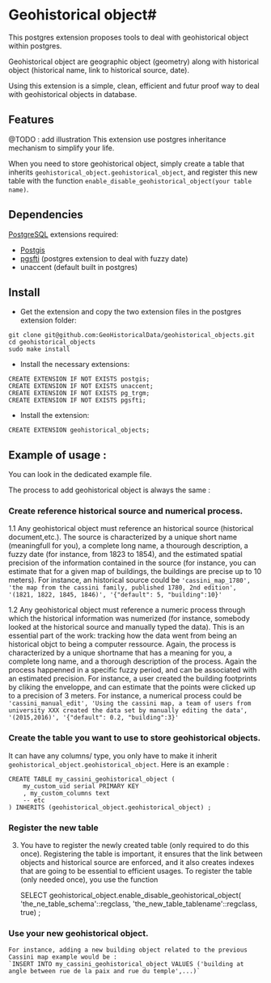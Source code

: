 # Geohistorical object#

This postgres extension proposes tools to deal with geohistorical object within postgres.

Geohistorical object are geographic object (geometry) along with historical object (historical name, link to historical source, date).

Using this extension is a simple, clean, efficient and futur proof way to deal with geohistorical objects in database.

## Features
@TODO : add illustration
This extension use postgres inheritance mechanism to simplify your life.

When you need to store geohistorical object, simply create a table that inherits `geohistorical_object.geohistorical_object`,
and register this new table with the function `enable_disable_geohistorical_object(your table name)`.

## Dependencies ##

[PostgreSQL](https://www.postgresql.org/) extensions required:
 - [Postgis](http://postgis.net/)
 - [pgsfti](https://github.com/OnroerendErfgoed/pgSFTI) (postgres extension to deal with fuzzy date)
 - unaccent (default built in postgres)
 
## Install ##
- Get the extension and copy the two extension files in the postgres extension folder:
~~~~
git clone git@github.com:GeoHistoricalData/geohistorical_objects.git
cd geohistorical_objects
sudo make install
~~~~
- Install the necessary extensions:
~~~~
CREATE EXTENSION IF NOT EXISTS postgis;
CREATE EXTENSION IF NOT EXISTS unaccent;
CREATE EXTENSION IF NOT EXISTS pg_trgm;
CREATE EXTENSION IF NOT EXISTS pgsfti;
~~~~
- Install the extension:
~~~~
CREATE EXTENSION geohistorical_objects;
~~~~

## Example of usage :

 You can look in the dedicated example file.
 
 The process to add geohistorical object is always the same :
### Create reference historical source and numerical process. ###

1.1 Any geohistorical object must reference an historical source (historical document,etc.). The source is characterized by a unique short name (meaningfull for you), a complete long name, a thourough description, a fuzzy date (for instance, from 1823 to 1854), and the estimated spatial precision of the information contained in the source (for instance, you can estimate that for a given map of buildings, the buildings are precise up to 10 meters).
 For instance, an historical source could be 
 `'cassini_map_1780', 'the map from the cassini family, published 1780, 2nd edition', '(1821, 1822, 1845, 1846)', '{"default": 5, "building":10}'`
 
 1.2 Any geohistorical object must reference a numeric process through which the historical information was numerized (for instance, somebody looked at the historical source and manually typed the data). 
  This is an essential part of the work: tracking how the data went from being an historical objct to being a computer ressource. Again, the process is characterized by a unique shortname that has a meaning for you, a complete long name, and a thorough description of the process. Again the process happenned in a specific fuzzy period, and can be associated with an estimated precision. For instance, a user created the building footprints by cliking the enveloppe, and can estimate that the points were clicked up to a precision of 3 meters.
  For instance, a numerical process could be 
  `'cassini_manual_edit', 'Using the cassini map, a team of users from university XXX created the data set by manually editing the data', '(2015,2016)', '{"default": 0.2, "building":3}' `

### Create the table you want to use to store geohistorical objects. ###
It can have any columns/ type, you only have to make it inherit `geohistorical_object.geohistorical_object`. Here is an example :

	CREATE TABLE my_cassini_geohistorical_object (
		my_custom_uid serial PRIMARY KEY 
		, my_custom_columns text
		-- etc 
	) INHERITS (geohistorical_object.geohistorical_object) ;
	
### Register the new table ###
3. You have to register the newly created table (only required to do this once). 
	Registering the table is important, it ensures that the link between objects and historical source are enforced, and it also creates indexes that are going to be essential to efficient usages.
	To register the table (only needed once), you use the function 
	
	
	SELECT geohistorical_object.enable_disable_geohistorical_object(  'the_ne_table_schema'::regclass, 'the_new_table_tablename'::regclass, true) ;

### Use your new geohistorical object. ### 
	For instance, adding a new building object related to the previous Cassini map example would be :
	`INSERT INTO my_cassini_geohistorical_object VALUES ('building at angle between rue de la paix and rue du temple',...)`

